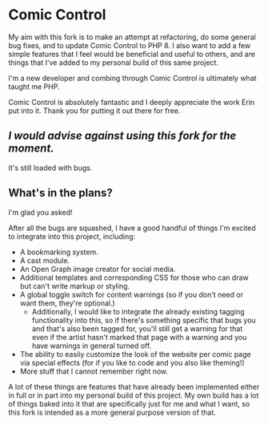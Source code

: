 <main>
<h1>Comic Control</h1>
<p>My aim with this fork is to make an attempt at refactoring, do some general bug fixes, and to update Comic Control to PHP 8. I also want to add a few simple features that I feel would be beneficial and useful to others, and are things that I've added to my personal build of this same project.</p>
<p>I'm a new developer and combing through Comic Control is ultimately what taught me PHP.</p>
<p>Comic Control is absolutely fantastic and I deeply appreciate the work Erin put into it. Thank you for putting it out there for free.</p>

<h2><em>I would advise against using this fork for the moment.</em></h2>
<p>It's still loaded with bugs.</p>

<h2>What's in the plans?</h2>
<p>I'm glad you asked!</p>
<p>After all the bugs are squashed, I have a good handful of things I'm excited to integrate into this project, including:</p>
<ul>
  <li>A bookmarking system.</li>
  <li>A cast module.</li>
  <li>An Open Graph image creator for social media.</li>
  <li>Additional templates and corresponding CSS for those who can draw but can't write markup or styling.</li>
  <li>A global toggle switch for content warnings (so if you don't need or want them, they're optional.)
  <ul><li>Additionally, I would like to integrate the already existing tagging functionality into this, so if there's something specific that bugs you and that's also been tagged for, you'll still get a warning for that even if the artist hasn't marked that page with a warning and you have warnings in general turned off.</li></ul></li>
  <li>The ability to easily customize the look of the website per comic page via special effects (for if you like to code and you also like theming!)</li>
  <li>More stuff that I cannot remember right now.</li>
</ul>
<p>A lot of these things are features that have already been implemented either in full or in part into my personal build of this project. My own build has a lot of things baked into it that are specifically just for me and what I want, so this fork is intended as a more general purpose version of that.</p>
</main>

